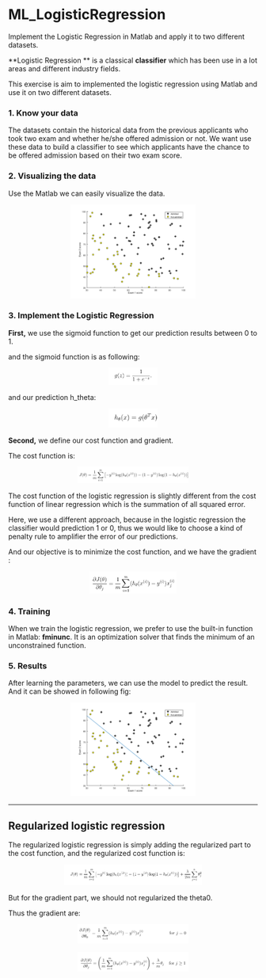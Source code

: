 # ML_LogisticRegression
Implement the Logistic Regression in Matlab and apply it to two different datasets.

**Logistic Regression ** is a classical **classifier** which has been use in a lot areas and different industry fields. 

This exercise is aim to implemented the logistic regression using Matlab and use it on two different datasets.

### 1. Know your data

The datasets contain the historical data from the previous applicants who took two exam and whether he/she offered admission or not. We want use these data to build a classifier to see which applicants have the chance to be offered admission based on their two exam score.

### 2. Visualizing the data

Use the Matlab we can easily visualize the data.

<p align="center">  <img src="https://github.com/BMDroid/ML_LogisticRegression/blob/master/figs/data.png" width="50%">
</p>     

### 3. Implement the Logistic Regression 

**First,** we use the sigmoid function to get our prediction results between 0 to 1.

and the sigmoid function is as following:

<p align="center">  <img src="https://github.com/BMDroid/ML_LogisticRegression/blob/master/figs/sigmoid.png" width="20%">
</p> 

and our prediction h_theta:

<p align="center">  <img src="https://github.com/BMDroid/ML_LogisticRegression/blob/master/figs/h_theta.png" width="20%">
</p> 

**Second,** we define our cost function and gradient.

The cost function is:

<p align="center">  <img src="https://github.com/BMDroid/ML_LogisticRegression/blob/master/figs/cost_func.png" width="45%">
</p> 

The cost function of the logistic regression is slightly different from the cost function of linear regression which is the summation of all squared error.

Here, we use a different approach, because in the logistic regression the classifier would prediction 1 or 0, thus we would like to choose a kind of penalty rule to amplifier the error of our predictions. 

And our objective is to minimize the cost function, and we have the gradient :

<p align="center">  <img src="https://github.com/BMDroid/ML_LogisticRegression/blob/master/figs/gradient.png" width="35%">
</p> 

### 4. Training

When we train the logistic regression, we prefer to use the built-in function in Matlab: **fminunc**. It is an optimization solver that finds the minimum of an unconstrained function. 

### 5. Results

After learning the parameters, we can use the model to predict the result. And it can be showed in following fig:

<p align="center">  <img src="https://github.com/BMDroid/ML_LogisticRegression/blob/master/figs/results.png" width="50%">
</p> 

---

## Regularized logistic regression

The regularized logistic regression is simply adding the regularized part to the cost function, and the regularized cost function is:

<p align="center">  <img src="https://github.com/BMDroid/ML_LogisticRegression/blob/master/figs/J_r.png" width="55%">
</p> 

But for the gradient part, we should not regularized the theta0. 

Thus the gradient are:

<p align="center">  <img src="https://github.com/BMDroid/ML_LogisticRegression/blob/master/figs/g_r_0.png" width="45%">
</p> 

<p align="center">  <img src="https://github.com/BMDroid/ML_LogisticRegression/blob/master/figs/g_r_1.png" width="45%">
</p> 
